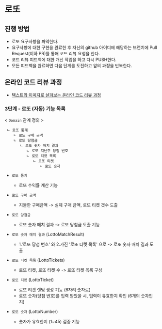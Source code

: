 # 로또
## 진행 방법
* 로또 요구사항을 파악한다.
* 요구사항에 대한 구현을 완료한 후 자신의 github 아이디에 해당하는 브랜치에 Pull Request(이하 PR)를 통해 코드 리뷰 요청을 한다.
* 코드 리뷰 피드백에 대한 개선 작업을 하고 다시 PUSH한다.
* 모든 피드백을 완료하면 다음 단계를 도전하고 앞의 과정을 반복한다.

## 온라인 코드 리뷰 과정
* [텍스트와 이미지로 살펴보는 온라인 코드 리뷰 과정](https://github.com/next-step/nextstep-docs/tree/master/codereview)

### 3단계 - 로또 (자동) 기능 목록

< `Domain` 관계 정의 >
     
     ㄴ 로또 통계
        ㄴ 로또 구매 금액
        ㄴ 로또 당첨금
           ㄴ 로또 숫자 매치 결과
              ㄴ 로또 지난주 당첨 번호
              ㄴ 로또 티켓 목록
                 ㄴ 로또 티켓
                    ㄴ 로또 숫자


- `로또 통계` 
    - 로또 수익률 계산 기능


- `로또 구매 금액`
    - 지불한 구매금액 -> 실제 구매 금액, 로또 티켓 갯수 도출


- `로또 당첨금`
    - 로또 숫자 매치 결과 -> 로또 당첨금 도출 기능


- `로또 숫자 매치 결과` (LottoMatchResult)
    - 1.'로또 당첨 번호' 와 2.가진 '로또 티켓 목록' 으로 -> 로또 숫자 매치 결과 도출


- `로또 티켓 목록` (LottoTickets)
    - 로또 티켓, 로또 티켓 수 -> 로또 티켓 목록 구성


- `로또 티켓` (LottoTicket)
    - 로또 티켓 랜덤 생성 기능 (6자리 숫자로)
    - 로또 숫자(당첨 번호)를 입력 받았을 시, 입력이 유효한지 확인 (6개의 숫자인지)


- `로또 숫자` (LottoNumber)
    - 숫자가 유효한지 (1~45) 검증 기능